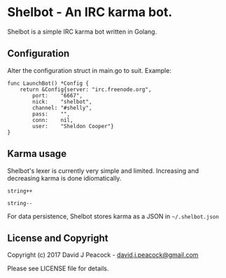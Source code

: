 # Shelbot - An IRC karma bot.

Shelbot is a simple IRC karma bot written in Golang.

## Configuration

Alter the configuration struct in main.go to suit.  Example:

```
func LaunchBot() *Config {
	return &Config{server: "irc.freenode.org",
		port:    "6667",
		nick:    "shelbot",
		channel: "#shelly",
		pass:    "",
		conn:    nil,
		user:    "Sheldon Cooper"}
}
```

## Karma usage

Shelbot's lexer is currently very simple and limited.  Increasing and decreasing karma is done idiomatically.

`string++`

`string--`

For data persistence, Shelbot stores karma as a JSON in `~/.shelbot.json`

## License and Copyright

Copyright (c) 2017 David J Peacock - david.j.peacock@gmail.com

Please see LICENSE file for details.

